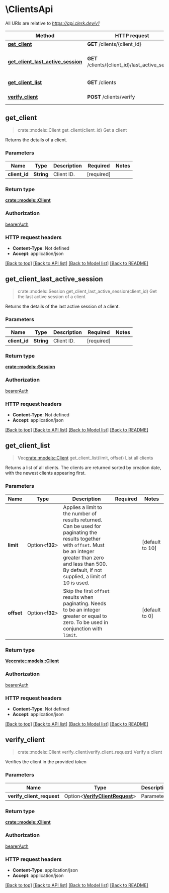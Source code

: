 # \ClientsApi

All URIs are relative to *https://api.clerk.dev/v1*

Method | HTTP request | Description
------------- | ------------- | -------------
[**get_client**](ClientsApi.md#get_client) | **GET** /clients/{client_id} | Get a client
[**get_client_last_active_session**](ClientsApi.md#get_client_last_active_session) | **GET** /clients/{client_id}/last_active_session | Get the last active session of a client
[**get_client_list**](ClientsApi.md#get_client_list) | **GET** /clients | List all clients
[**verify_client**](ClientsApi.md#verify_client) | **POST** /clients/verify | Verify a client



## get_client

> crate::models::Client get_client(client_id)
Get a client

Returns the details of a client.

### Parameters


Name | Type | Description  | Required | Notes
------------- | ------------- | ------------- | ------------- | -------------
**client_id** | **String** | Client ID. | [required] |

### Return type

[**crate::models::Client**](Client.md)

### Authorization

[bearerAuth](../README.md#bearerAuth)

### HTTP request headers

- **Content-Type**: Not defined
- **Accept**: application/json

[[Back to top]](#) [[Back to API list]](../README.md#documentation-for-api-endpoints) [[Back to Model list]](../README.md#documentation-for-models) [[Back to README]](../README.md)


## get_client_last_active_session

> crate::models::Session get_client_last_active_session(client_id)
Get the last active session of a client

Returns the details of the last active session of a client.

### Parameters


Name | Type | Description  | Required | Notes
------------- | ------------- | ------------- | ------------- | -------------
**client_id** | **String** | Client ID. | [required] |

### Return type

[**crate::models::Session**](Session.md)

### Authorization

[bearerAuth](../README.md#bearerAuth)

### HTTP request headers

- **Content-Type**: Not defined
- **Accept**: application/json

[[Back to top]](#) [[Back to API list]](../README.md#documentation-for-api-endpoints) [[Back to Model list]](../README.md#documentation-for-models) [[Back to README]](../README.md)


## get_client_list

> Vec<crate::models::Client> get_client_list(limit, offset)
List all clients

Returns a list of all clients. The clients are returned sorted by creation date, with the newest clients appearing first.

### Parameters


Name | Type | Description  | Required | Notes
------------- | ------------- | ------------- | ------------- | -------------
**limit** | Option<**f32**> | Applies a limit to the number of results returned. Can be used for paginating the results together with `offset`. Must be an integer greater than zero and less than 500. By default, if not supplied, a limit of 10 is used. |  |[default to 10]
**offset** | Option<**f32**> | Skip the first `offset` results when paginating. Needs to be an integer greater or equal to zero. To be used in conjunction with `limit`. |  |[default to 0]

### Return type

[**Vec<crate::models::Client>**](Client.md)

### Authorization

[bearerAuth](../README.md#bearerAuth)

### HTTP request headers

- **Content-Type**: Not defined
- **Accept**: application/json

[[Back to top]](#) [[Back to API list]](../README.md#documentation-for-api-endpoints) [[Back to Model list]](../README.md#documentation-for-models) [[Back to README]](../README.md)


## verify_client

> crate::models::Client verify_client(verify_client_request)
Verify a client

Verifies the client in the provided token

### Parameters


Name | Type | Description  | Required | Notes
------------- | ------------- | ------------- | ------------- | -------------
**verify_client_request** | Option<[**VerifyClientRequest**](VerifyClientRequest.md)> | Parameters. |  |

### Return type

[**crate::models::Client**](Client.md)

### Authorization

[bearerAuth](../README.md#bearerAuth)

### HTTP request headers

- **Content-Type**: application/json
- **Accept**: application/json

[[Back to top]](#) [[Back to API list]](../README.md#documentation-for-api-endpoints) [[Back to Model list]](../README.md#documentation-for-models) [[Back to README]](../README.md)

